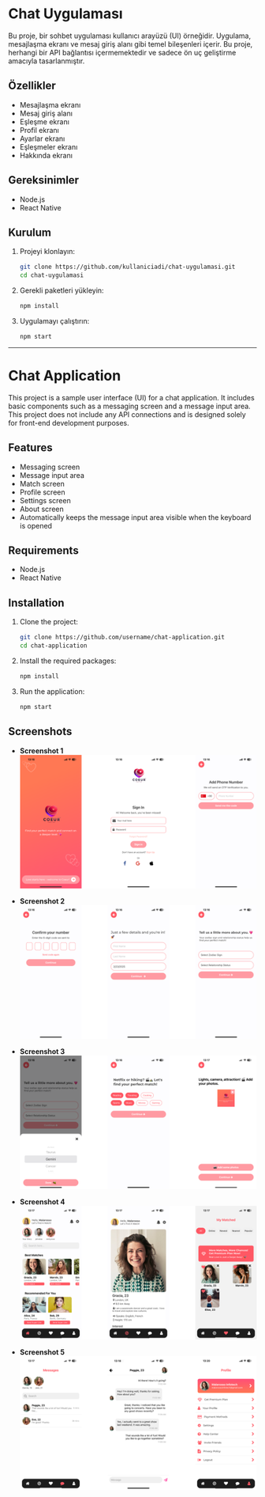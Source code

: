 # Chat Uygulaması

Bu proje, bir sohbet uygulaması kullanıcı arayüzü (UI) örneğidir. Uygulama, mesajlaşma ekranı ve mesaj giriş alanı gibi temel bileşenleri içerir. Bu proje, herhangi bir API bağlantısı içermemektedir ve sadece ön uç geliştirme amacıyla tasarlanmıştır.

## Özellikler

- Mesajlaşma ekranı
- Mesaj giriş alanı
- Eşleşme ekranı
- Profil ekranı
- Ayarlar ekranı
- Eşleşmeler ekranı
- Hakkında ekranı


## Gereksinimler

- Node.js
- React Native

## Kurulum

1. Projeyi klonlayın:
   ```bash
   git clone https://github.com/kullaniciadi/chat-uygulamasi.git
   cd chat-uygulamasi
   ```

2. Gerekli paketleri yükleyin:
   ```bash
   npm install
   ```

3. Uygulamayı çalıştırın:
   ```bash
   npm start
   ```

---

# Chat Application

This project is a sample user interface (UI) for a chat application. It includes basic components such as a messaging screen and a message input area. This project does not include any API connections and is designed solely for front-end development purposes.

## Features

- Messaging screen
- Message input area
- Match screen
- Profile screen
- Settings screen
- About screen
- Automatically keeps the message input area visible when the keyboard is opened

## Requirements

- Node.js
- React Native

## Installation

1. Clone the project:
   ```bash
   git clone https://github.com/username/chat-application.git
   cd chat-application
   ```

2. Install the required packages:
   ```bash
   npm install
   ```

3. Run the application:
   ```bash
   npm start
   ```

## Screenshots

- **Screenshot 1**
  ![Screenshot 1](assets/1.png)

- **Screenshot 2**
  ![Screenshot 2](assets/2.png)

- **Screenshot 3**
  ![Screenshot 3](assets/3.png)

- **Screenshot 4**
  ![Screenshot 4](assets/4.png)

- **Screenshot 5**
  ![Screenshot 5](assets/5.png)